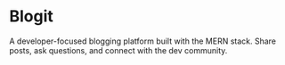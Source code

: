 # Blogit
A developer-focused blogging platform built with the MERN stack. Share posts, ask questions, and connect with the dev community.
